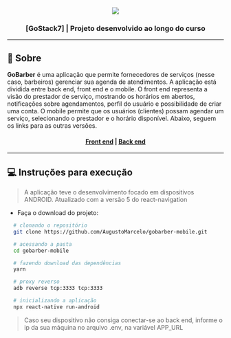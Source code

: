 <h3 align="center">
    <img src="https://user-images.githubusercontent.com/11545976/80434325-ea602a00-88cf-11ea-91e2-bc0900551292.png">
</h3>

<h3 align="center">
  [GoStack7] | Projeto desenvolvido ao longo do curso
</h3>

---

## 📑 Sobre

**GoBarber** é uma aplicação que permite fornecedores de serviços (nesse caso, barbeiros) gerenciar sua agenda de atendimentos. A aplicação está dividida entre back end, front end e o mobile. O front end representa a visão do prestador de serviço, mostrando os horários em abertos, notificações sobre agendamentos, perfil do usuário e possibilidade de criar uma conta. O mobile permite que os usuários (clientes) possam agendar um serviço, selecionando o prestador e o horário disponível. Abaixo, seguem os links para as outras versões.

<h4 align="center">
  <a href="https://github.com/AugustoMarcelo/gobarber-frontend">Front end</a> | <a href="https://github.com/AugustoMarcelo/gobarber-backend">Back end</a>
</h4>

---

## 💻 Instruções para execução

> A aplicação teve o desenvolvimento focado em dispositivos ANDROID. Atualizado com a versão 5 do react-navigation

- Faça o download do projeto:
```bash
  # clonando o repositório
  git clone https://github.com/AugustoMarcelo/gobarber-mobile.git

  # acessando a pasta
  cd gobarber-mobile

  # fazendo download das dependências
  yarn

  # proxy reverso
  adb reverse tcp:3333 tcp:3333

  # inicializando a aplicação
  npx react-native run-android
```

> Caso seu dispositivo não consiga conectar-se ao back end, informe o ip da sua máquina no arquivo .env, na variável APP_URL
